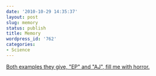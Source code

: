 ```yaml
---
date: '2010-10-29 14:35:37'
layout: post
slug: memory
status: publish
title: Memory
wordpress_id: '762'
categories:
- Science
---
```


[Both examples they give, "EP" and "AJ", fill me with horror.](http://ngm.nationalgeographic.com/print/2007/11/memory/foer-text)
